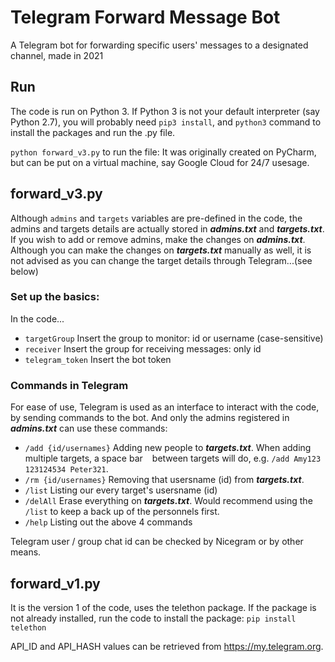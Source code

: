 # Telegram Forward Message Bot
A Telegram bot for forwarding specific users' messages to a designated channel, made in 2021

## Run
The code is run on Python 3. If Python 3 is not your default interpreter (say Python 2.7), you will probably need `pip3 install`, and `python3` command to install the packages and run the .py file.

`python forward_v3.py` to run the file: It was originally created on PyCharm, but can be put on a virtual machine, say Google Cloud for 24/7 usesage.

## forward_v3.py

Although `admins` and `targets` variables are pre-defined in the code, the admins and targets details are actually stored in ***admins.txt*** and ***targets.txt***. If you wish to add or remove admins, make the changes on ***admins.txt***. Although you can make the changes on ***targets.txt*** manually as well, it is not advised as you can change the target details through Telegram...(see below)

### Set up the basics:
In the code...
- `targetGroup` Insert the group to monitor: id or username (case-sensitive)
- `receiver` Insert the group for receiving messages: only id
- `telegram_token` Insert the bot token

### Commands in Telegram
For ease of use, Telegram is used as an interface to interact with the code, by sending commands to the bot. And only the admins registered in ***admins.txt*** can use these commands:
- `/add {id/usernames}` Adding new people to ***targets.txt***. When adding multiple targets, a space bar ` ` between targets will do, e.g. `/add Amy123 123124534 Peter321`. 
- `/rm {id/usernames}` Removing that usersname (id) from ***targets.txt***.
- `/list` Listing our every target's usersname (id)
- `/delAll` Erase everything on ***targets.txt***. Would recommend using the `/list` to keep a back up of the personnels first.
- `/help` Listing out the above 4 commands

Telegram user / group chat id can be checked by Nicegram or by other means.

## forward_v1.py

It is the version 1 of the code, uses the telethon package. If the package is not already installed, run the code to install the package: `pip install telethon`

API_ID and API_HASH values can be retrieved from https://my.telegram.org.
